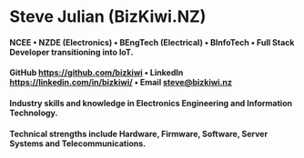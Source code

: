 # Steve Julian (BizKiwi.NZ)
#### NCEE • NZDE (Electronics) • BEngTech (Electrical) • BInfoTech • Full Stack Developer transitioning into IoT. ####
#### GitHub https://github.com/bizkiwi • LinkedIn https://linkedin.com/in/bizkiwi/ • Email steve@bizkiwi.nz ####
#### Industry skills and knowledge in Electronics Engineering and Information Technology. ####
#### Technical strengths include Hardware, Firmware, Software, Server Systems and Telecommunications. ####
